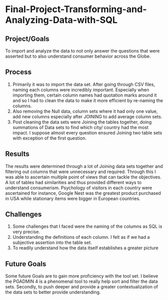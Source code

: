 # Final-Project-Transforming-and-Analyzing-Data-with-SQL

## Project/Goals
To import and analyze the data to not only answer the questions that were asserted but to also understand consumer behavior across the Globe. 

## Process
1. Primarily it was to import the data set. After going through CSV files, naming each columns were incredibly important. Especially when importing them, certain column names had quotation marks around it and so I had to clean the data to make it more efficient by re-naming the columns. 
2. Also removing the Null data, column sets where it had only one value, add new columns especially after JOINING to add average column sets. 
3. Post cleaning the data sets were Joining the tables together, doing summations of Data sets to find which city/ country had the most impact. I suppose almost every question ensured Joining two table sets with exception of the first question.

## Results
The results were determined through a lot of Joining data sets together and filtering out columns that were unnecessary and required. Through this I was able to ascertain multiple point of views that can tackle the objectives. A lot of tables had similarities and thus provided different ways to understand consumerism. Psychology of visitors in each country were ascertained for instance, Google Nest was the greatest product purchased in USA while stationary items were bigger in European countries. 

## Challenges 
1. Some challenges that I faced were the naming of the columns as SQL is very precise.
2. Understanding the definitions of each column. I felt as if we had a subjective assertion into the table set.
3. To readily understand how the data itself establishes a greater picture

## Future Goals
Some future Goals are to gain more proficiency with the tool set. I believe the PGADMIN 4 is a phenomenal tool to really help sort and filter the data sets. Secondly, to push deeper and provide a greater contextualization of the data sets to better provide understanding. 
